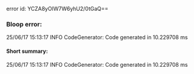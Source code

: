 error id: YCZA8yOIW7W6yhU2/0tGaQ==
### Bloop error:

25/06/17 15:13:17 INFO CodeGenerator: Code generated in 10.229708 ms
#### Short summary: 

25/06/17 15:13:17 INFO CodeGenerator: Code generated in 10.229708 ms